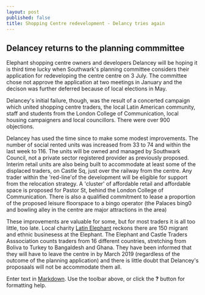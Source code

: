 ```yaml
---
layout: post
published: false
title: Shopping Centre redevelopment - Delancy tries again
---
```

## Delancey returns to the planning commmittee

Elephant shopping centre owners and developers Delancey will be hoping it is third time lucky when Southwark's planning committee considers their application for redeveloping the centre centre on 3 July.  The committee chose not approve the application at two meetings in January and the decison was further deferred because of local elections in May.  

Delancey's initial failure, though, was the result of a concerted campaign which united shopping centre traders, the local Latin American community, staff and students from the London College of Communication,  local housing campaigners and local councillors.  There were over 900 objections.

Delancey has used the time since to make some modest improvements.  The number of social rented units was increased from 33 to 74 and within the last week to 116.  The units will be owned and managed by Southwark Council, not a private sector registered provider as previously proposed.  Interim retail units are also being built to accommodate at least some of the displaced traders, on Castle Sq, just over the railway from the centre.  Any trader within the 'red-line'of the development will be eligible for support from the relocation strategy.  A 'cluster' of affordable retail and affordable space is proposed for Pastor St, behind the London College of Communication.  There is also a qualified commitment to lease a proportion of the proposed leisure floorspace to a bingo operator (the Palaces bing0 and bowling alley in the centre are major attractions in the area)

These improvements are valuable for some, but for most traders it is all too little, too late. Local charity [Latin Elephant](http://latinelephant.org/) reckons there are 150 migrant and ethnic businesess at the Elephant.  The Elephant and Castle Traders Asssociation counts traders from 16 different countries, stretching from Boliva to Turkey to Bangaldesh and Ghana. They have been informed that they will have to leave the centre in by March 2019 (regardless of the outcome of the planning application) and there is little doubt that Delancey's proposaals will not be accommodate them all.

Enter text in [Markdown](http://daringfireball.net/projects/markdown/). Use the toolbar above, or click the **?** button for formatting help.
